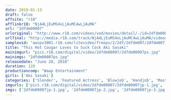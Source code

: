 ```yaml
---
date: 2019-01-13
draft: false
affsite: "r18"
afflinkr18: "NjA4LjEuMS4xLjAuMC4wLjAuMA"
url: "2dfdm00007"
urloriginal: "http://www.r18.com/videos/vod/movies/detail/-/id=2dfdm00007"
urlfinal: "http://media.r18.com/track/NjA4LjEuMS4xLjAuMC4wLjAuMA/videos/vod/movies/detail/-/id=2dfdm00007"
samplevid: "awspv3001.r18.com/litevideo/freepv/2/2df/2dfdm007/2dfdm007_dmb_w.mp4"
title: "This Hot Cougar Loves to Suck Cock Aki Sasaki"
mainimgurl: "pics.r18.com/digital/video/2dfdm00007/2dfdm00007ps.jpg"
mainimgs: "2dfdm00007ps.jpg"
releasedate: "June 28, 2018"
duration: 120
productioncomp: "Waap Entertainment"
girls: ['Aki Sasaki']
categories: ['Slender', 'Featured Actress', 'Blowjob', 'Handjob', 'Masturbation', 'Deep Throat', 'Hi-Def']
imgurls: ['pics.r18.com/digital/video/2dfdm00007/2dfdm00007jp-1.jpg', 'pics.r18.com/digital/video/2dfdm00007/2dfdm00007jp-2.jpg', 'pics.r18.com/digital/video/2dfdm00007/2dfdm00007jp-3.jpg', 'pics.r18.com/digital/video/2dfdm00007/2dfdm00007jp-4.jpg', 'pics.r18.com/digital/video/2dfdm00007/2dfdm00007jp-5.jpg', 'pics.r18.com/digital/video/2dfdm00007/2dfdm00007jp-6.jpg', 'pics.r18.com/digital/video/2dfdm00007/2dfdm00007jp-7.jpg', 'pics.r18.com/digital/video/2dfdm00007/2dfdm00007jp-8.jpg', 'pics.r18.com/digital/video/2dfdm00007/2dfdm00007jp-9.jpg', 'pics.r18.com/digital/video/2dfdm00007/2dfdm00007jp-10.jpg', 'pics.r18.com/digital/video/2dfdm00007/2dfdm00007jp-11.jpg', 'pics.r18.com/digital/video/2dfdm00007/2dfdm00007jp-12.jpg', 'pics.r18.com/digital/video/2dfdm00007/2dfdm00007jp-13.jpg', 'pics.r18.com/digital/video/2dfdm00007/2dfdm00007jp-14.jpg', 'pics.r18.com/digital/video/2dfdm00007/2dfdm00007jp-15.jpg', 'pics.r18.com/digital/video/2dfdm00007/2dfdm00007jp-16.jpg', 'pics.r18.com/digital/video/2dfdm00007/2dfdm00007jp-17.jpg', 'pics.r18.com/digital/video/2dfdm00007/2dfdm00007jp-18.jpg', 'pics.r18.com/digital/video/2dfdm00007/2dfdm00007jp-19.jpg', 'pics.r18.com/digital/video/2dfdm00007/2dfdm00007jp-20.jpg']
imgs: ['2dfdm00007jp-1.jpg', '2dfdm00007jp-2.jpg', '2dfdm00007jp-3.jpg', '2dfdm00007jp-4.jpg', '2dfdm00007jp-5.jpg', '2dfdm00007jp-6.jpg', '2dfdm00007jp-7.jpg', '2dfdm00007jp-8.jpg', '2dfdm00007jp-9.jpg', '2dfdm00007jp-10.jpg', '2dfdm00007jp-11.jpg', '2dfdm00007jp-12.jpg', '2dfdm00007jp-13.jpg', '2dfdm00007jp-14.jpg', '2dfdm00007jp-15.jpg', '2dfdm00007jp-16.jpg', '2dfdm00007jp-17.jpg', '2dfdm00007jp-18.jpg', '2dfdm00007jp-19.jpg', '2dfdm00007jp-20.jpg']
---
```

